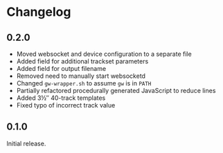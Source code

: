 Changelog
=========

0.2.0
-----

* Moved websocket and device configuration to a separate file
* Added field for additional trackset parameters
* Added field for output filename
* Removed need to manually start websocketd
* Changed `gw-wrapper.sh` to assume `gw` is in `PATH`
* Partially refactored procedurally generated JavaScript to reduce lines
* Added 3½″ 40-track templates
* Fixed typo of incorrect track value

0.1.0
-----

Initial release.
